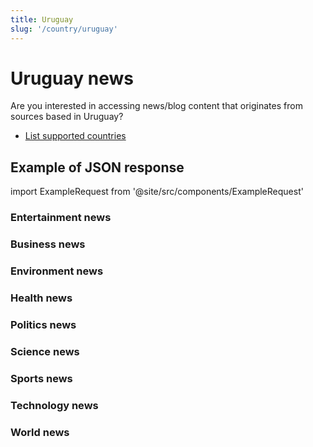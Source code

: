 ```yaml
---
title: Uruguay
slug: '/country/uruguay'
---
```


# Uruguay news

Are you interested in accessing news/blog content that originates from sources based in Uruguay?

- [List supported countries](/get-articles/countries)

## Example of JSON response

import ExampleRequest from '@site/src/components/ExampleRequest'

### Entertainment news
<ExampleRequest url="https://api.apitube.io/v1/news/articles?limit=2&category=news/Arts_and_Entertainment&language=uy"></ExampleRequest>

### Business news
<ExampleRequest url="https://api.apitube.io/v1/news/articles?limit=2&category=news/Business&language=uy"></ExampleRequest>

### Environment news
<ExampleRequest url="https://api.apitube.io/v1/news/articles?limit=2&category=news/Environment&language=uy"></ExampleRequest>

### Health news
<ExampleRequest url="https://api.apitube.io/v1/news/articles?limit=2&category=news/Health&language=uy"></ExampleRequest>

### Politics news
<ExampleRequest url="https://api.apitube.io/v1/news/articles?limit=2&category=news/Politics&language=uy"></ExampleRequest>

### Science news
<ExampleRequest url="https://api.apitube.io/v1/news/articles?limit=2&category=news/Science&language=uy"></ExampleRequest>

### Sports news
<ExampleRequest url="https://api.apitube.io/v1/news/articles?limit=2&category=news/Sports&language=uy"></ExampleRequest>

### Technology news
<ExampleRequest url="https://api.apitube.io/v1/news/articles?limit=2&category=news/Technology&language=uy"></ExampleRequest>

### World news
<ExampleRequest url="https://api.apitube.io/v1/news/articles?limit=2&category=news/World&language=uy"></ExampleRequest>
